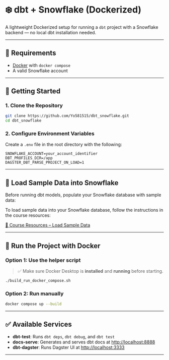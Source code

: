 # ❄️ dbt + Snowflake (Dockerized)

A lightweight Dockerized setup for running a `dbt` project with a Snowflake backend — no local dbt installation needed.

---

## 🔧 Requirements

- [Docker](https://www.docker.com/) with `docker compose`
- A valid Snowflake account


---

## 🚀 Getting Started

### 1. Clone the Repository

```bash
git clone https://github.com/Yo581515/dbt_snowflake.git
cd dbt_snowflake
```

### 2. Configure Environment Variables

Create a `.env` file in the root directory with the following:

```env
SNOWFLAKE_ACCOUNT=your_account_identifier
DBT_PROFILES_DIR=/app
DAGSTER_DBT_PARSE_PROJECT_ON_LOAD=1
```

---

## 🧪 Load Sample Data into Snowflake

Before running dbt models, populate your Snowflake database with sample data:

To load sample data into your Snowflake database, follow the instructions in the course resources:

[📄 Course Resources – Load Sample Data](https://github.com/Yo581515/dbt_snowflake/blob/main/_course_resources/course-resources.md)

---

## 🐳 Run the Project with Docker

### Option 1: Use the helper script

> ✅ Make sure Docker Desktop is **installed** and **running** before starting.

```bash
./build_run_docker_compose.sh
```

### Option 2: Run manually

```bash
docker compose up --build
```

---

## ✅ Available Services

- **dbt-test**: Runs `dbt deps`, `dbt debug`, and `dbt test`
- **docs-serve**: Generates and serves dbt docs at [http://localhost:8888](http://localhost:8888)
- **dbt-dagster**: Runs Dagster UI at [http://localhost:3333](http://localhost:3333)

---

<!-- ## 📁 Project Structure

```
.
├── dbtlearn/                  # dbt project directory
├── dbt_dagster_project/       # Dagster project
├── docker-compose.yml
├── .env                       # Environment variables
├── Dockerfile-sf_1_9_0        # Dockerfile for dbt v1.9.0
├── Dockerfile-sf_1_7_1        # Dockerfile for Dagster
└── build_run_docker_compose.sh
```

---

## 🔐 profiles.yml Configuration

The container expects the `profiles.yml` file at `/app/profiles.yml`. Here's the included configuration:

```yaml
dbtlearn:
  outputs:
    dev:
      type: snowflake
      account: "{{ env_var('SNOWFLAKE_ACCOUNT') }}"
      user: dbt
      password: dbtPassword123
      role: transform
      database: AIRBNB
      warehouse: COMPUTE_WH
      schema: dev
      threads: 1
  target: dev
```

> ✅ This file is already baked into the image. No changes needed unless customizing.

--- -->
<!-- Greetings to the MOST COMPLETE, CONTINUOUSLY UPDATED independent dbt™ (Data Build Tool) software course in the world - as of 2025! This course is both the TOP RATED and the BESTSELLER dbt course on Udemy! 

Course website: https://www.udemy.com/course/complete-dbt-data-build-tool-bootcamp-zero-to-hero-learn-dbt/?referralCode=659B6722C93EF4096D11

The structure of the course is designed to have a top-down approach. It starts with the theory - all you need to know is to put dbt (Data Build Tool) in context and to have an understanding of how it fits into the modern data stack. We start with the big picture, then we go deeper and deeper. Once you learned about the pieces, we are going to shift to the technicalities - a practical section -, which will focus on putting together the dbt “puzzle”. The practical section will cover each and every single dbt feature present today through the construction of a complete, real-world project; Airbnb. This presents an opportunity for us to show you which features should be used at what stage in a given project, and you will see how dbt is used in the industry.

**THEORETICAL SECTION:**

Among several other topics, the theoretical section puts special emphasis on transferring knowledge in the following areas;

 * Data-Maturity Model
 * Well-functioning Data Architectures
 * Data Warehouses, Data Lakes, and Data Lakehouses
 * ETL and ELT procedures and Data Transformations
 * Fundamentals of dbt (Data Build Tool)
 * Analytics Engineering
 * Normalization
 * Slowly Changing Dimensions
 * CTEs

Once we understood the theoretical layer and how dbt fits into the picture, we are going to start building out a dbt project from scratch, just how you would do this in the real world.

**PRACTICAL SECTION:**

The practical section will go through a real-world Airbnb project where you will master the ins and outs of dbt! We put special focus on getting everyone up and ready before the technical deep dive, hence we will start off by setting up our Development Environment:

 * MAC Development Environment Setup
 * WINDOWS Development Environment Setup
 * IDE dbt Extension Installation
 * Creation and Activation of Virtual Environments
 * Setting up Snowflake
 
Once we are ready - among several other technical topics, the following features will be covered;

 * dbt Models
 * dbt Materializations
 * dbt Tests
 * dbt Documentation
 * dbt Sources, Seeds, Snapshots
 * dbt Hooks and Operations
 * Jinja and Macros
 * Analyses, Exposures 
 * dbt Seeds
 * Data Visualization (Preset)

Once the theory and the practical stages are finished, we are going to dive into the best practices and more advanced topics. The course is continuously updated, whenever dbt publishes an update we adjust the course accordingly, so you always be up to date!

**Who is this course for?**

 * Data Engineers
 * Data Analysts
 * Data Scientists
 * BI Developers
 * BI Analyst

... and anyone who interacts with data lake/data warehouse/data lakehouse or uses SQL!

**Course Level Explained (Zero > Hero)**

The course doesn't have any expectations about your abilities and starts education from zero. Every exercise is an unavoidable step in your studies. In the same way, don't start an exercise of a superior level without having completed the preceding ones: you will be in difficulty if you do so. Practice is the only way to learn and it cannot be taken lightly. We are going to be next to you along the journey and you have our absolute support!

When the Airbnb project is presented to you, you have to do it in its entirety, without omitting any guidelines and by understanding the objective. A project "almost completely" done is often a project "totally incomplete" for us. Give special attention to detail. Your only reliable source of information regarding the instructions is the pedagogical team, don't trust the "I've heard".

By the time you complete the course, you will be equipped with both a very solid theoretical understanding and practical expertise with dbt. All the fundamentals, dbt features, best practices, advanced techniques and more will be covered in our course, which will make you become a master in dbt. Are you ready? ;)

**How to get help?**

We just published our initial round of Discussions on Udemy which is the easiest and most efficient way for you to post questions, receive answers, and peruse questions from other students. If you have questions or feedback, please reach out to us!

That about wraps it up for us for now!

Once again, thank you for being a part of this course. 

We can't wait to get started with you soon!

All the best,
Zoltan C. Toth -->
